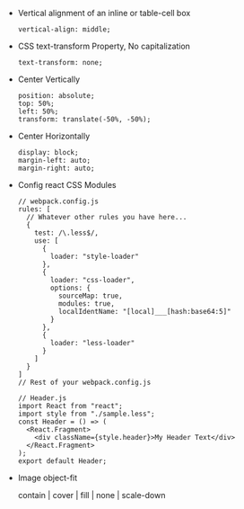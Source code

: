 - Vertical alignment of an inline or table-cell box

      vertical-align: middle;

- CSS text-transform Property, No capitalization

      text-transform: none;

- Center Vertically

      position: absolute;
      top: 50%;
      left: 50%;
      transform: translate(-50%, -50%);

- Center Horizontally

      display: block;
      margin-left: auto;
      margin-right: auto;

- Config react CSS Modules

      // webpack.config.js
      rules: [
        // Whatever other rules you have here...
        {
          test: /\.less$/,
          use: [
            {
              loader: "style-loader"
            },
            {
              loader: "css-loader",
              options: {
                sourceMap: true,
                modules: true,
                localIdentName: "[local]___[hash:base64:5]"
              }
            },
            {
              loader: "less-loader"
            }
          ]
        }
      ]
      // Rest of your webpack.config.js

      // Header.js
      import React from "react";
      import style from "./sample.less";
      const Header = () => (
        <React.Fragment>
          <div className={style.header}>My Header Text</div>
        </React.Fragment>
      );
      export default Header;

- Image object-fit

    contain | cover | fill | none | scale-down

